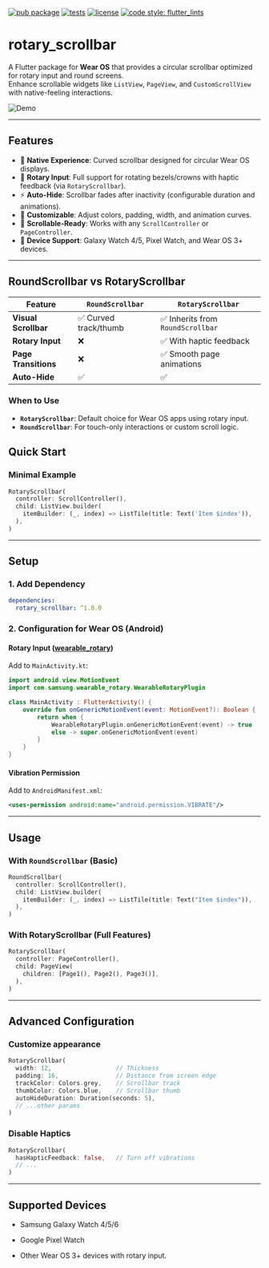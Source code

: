 [![pub package](https://img.shields.io/pub/v/rotary_scrollbar.svg)](https://pub.dev/packages/rotary_scrollbar)
[![tests](https://github.com/hyperfluid-tech/rotary_scrollbar/actions/workflows/tests.yml/badge.svg)](https://github.com/hyperfluid-tech/rotary_scrollbar/actions/workflows/tests.yml)
[![license](https://img.shields.io/github/license/gilnobrega/rotary_scrollbar)](https://github.com/gilnobrega/rotary_scrollbar/blob/main/LICENSE)
[![code style: flutter_lints](https://img.shields.io/badge/style-%2F%2F%20flutter_lints-40c4ff.svg)](https://pub.dev/packages/flutter_lints)

# rotary_scrollbar


A Flutter package for **Wear OS** that provides a circular scrollbar optimized for rotary input and round screens.  
Enhance scrollable widgets like `ListView`, `PageView`, and `CustomScrollView` with native-feeling interactions. 

![Demo](https://user-images.githubusercontent.com/82336674/208810952-cbd4c983-f48f-4aa6-8f4d-66fe669aeb55.png)

---

## Features

- 🎯 **Native Experience**: Curved scrollbar designed for circular Wear OS displays.  
- 🔄 **Rotary Input**: Full support for rotating bezels/crowns with haptic feedback (via `RotaryScrollbar`).  
- ⚡ **Auto-Hide**: Scrollbar fades after inactivity (configurable duration and animations).  
- 🎨 **Customizable**: Adjust colors, padding, width, and animation curves.  
- 📜 **Scrollable-Ready**: Works with any `ScrollController` or `PageController`.  
- 📱 **Device Support**: Galaxy Watch 4/5, Pixel Watch, and Wear OS 3+ devices.  

---

## RoundScrollbar vs RotaryScrollbar

| Feature                | `RoundScrollbar`          | `RotaryScrollbar`               |  
|------------------------|---------------------------|----------------------------------|  
| **Visual Scrollbar**   | ✅ Curved track/thumb     | ✅ Inherits from `RoundScrollbar`|  
| **Rotary Input**       | ❌                        | ✅ With haptic feedback          |  
| **Page Transitions**   | ❌                        | ✅ Smooth page animations        |  
| **Auto-Hide**          | ✅                        | ✅                                |  

### When to Use  
- **`RotaryScrollbar`**: Default choice for Wear OS apps using rotary input.  
- **`RoundScrollbar`**: For touch-only interactions or custom scroll logic.  

## Quick Start

### Minimal Example
```dart
RotaryScrollbar(
  controller: ScrollController(),
  child: ListView.builder(
    itemBuilder: (_, index) => ListTile(title: Text('Item $index')),
  ),
)
```

---

## Setup

### 1. Add Dependency  
```yaml
dependencies:
  rotary_scrollbar: ^1.0.0
```

### 2. Configuration for Wear OS (Android)

#### Rotary Input ([wearable_rotary](https://pub.dev/packages/wearable_rotary))
Add to `MainActivity.kt`:

```kotlin
import android.view.MotionEvent
import com.samsung.wearable_rotary.WearableRotaryPlugin

class MainActivity : FlutterActivity() {
    override fun onGenericMotionEvent(event: MotionEvent?): Boolean {
        return when {
            WearableRotaryPlugin.onGenericMotionEvent(event) -> true
            else -> super.onGenericMotionEvent(event)
        }
    }
}
```

#### Vibration Permission

Add to `AndroidManifest.xml`:
```xml
<uses-permission android:name="android.permission.VIBRATE"/>
```

---

## Usage

### With `RoundScrollbar` (Basic)
```dart
RoundScrollbar(
  controller: ScrollController(),
  child: ListView.builder(
    itemBuilder: (_, index) => ListTile(title: Text("Item $index")),
  ),
)
```

### With RotaryScrollbar (Full Features)
```dart
RotaryScrollbar(
  controller: PageController(),
  child: PageView(
    children: [Page1(), Page2(), Page3()],
  ),
)
```
---

## Advanced Configuration

### Customize appearance
```dart
RotaryScrollbar(
  width: 12,                  // Thickness
  padding: 16,                // Distance from screen edge
  trackColor: Colors.grey,    // Scrollbar track
  thumbColor: Colors.blue,    // Scrollbar thumb
  autoHideDuration: Duration(seconds: 5),
  // ...other params
)
```

### Disable Haptics
```dart
RotaryScrollbar(
  hasHapticFeedback: false,   // Turn off vibrations
  // ...
)
```
---

## Supported Devices
  - Samsung Galaxy Watch 4/5/6

  - Google Pixel Watch

  - Other Wear OS 3+ devices with rotary input.